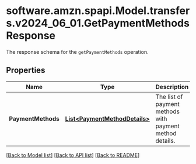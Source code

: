 # software.amzn.spapi.Model.transfers.v2024_06_01.GetPaymentMethodsResponse
The response schema for the `getPaymentMethods` operation.

## Properties

Name | Type | Description | Notes
------------ | ------------- | ------------- | -------------
**PaymentMethods** | [**List&lt;PaymentMethodDetails&gt;**](PaymentMethodDetails.md) | The list of payment methods with payment method details. | [optional] 

[[Back to Model list]](../README.md#documentation-for-models) [[Back to API list]](../README.md#documentation-for-api-endpoints) [[Back to README]](../README.md)

